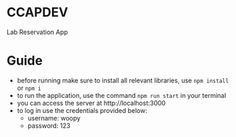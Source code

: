 # CCAPDEV
Lab Reservation App

# Guide
- before running make sure to install all relevant libraries, use ```npm install``` or ```npm i```
- to run the application, use the command ```npm run start``` in your terminal
- you can access the server at http://localhost:3000
- to log in use the credentials provided below:
  - username: woopy
  - password: 123
